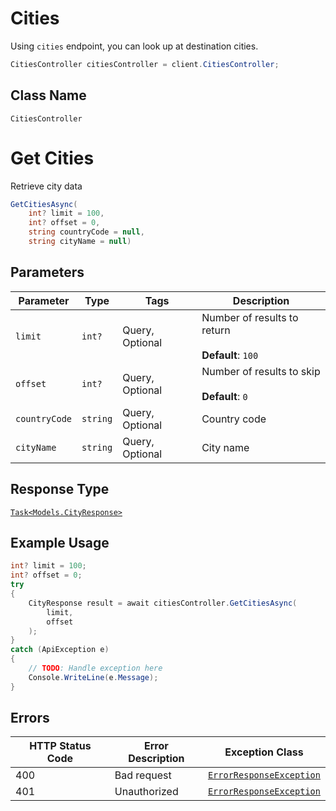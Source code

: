 # Cities

Using `cities` endpoint, you can look up at destination cities.

```csharp
CitiesController citiesController = client.CitiesController;
```

## Class Name

`CitiesController`


# Get Cities

Retrieve city data

```csharp
GetCitiesAsync(
    int? limit = 100,
    int? offset = 0,
    string countryCode = null,
    string cityName = null)
```

## Parameters

| Parameter | Type | Tags | Description |
|  --- | --- | --- | --- |
| `limit` | `int?` | Query, Optional | Number of results to return<br><br>**Default**: `100` |
| `offset` | `int?` | Query, Optional | Number of results to skip<br><br>**Default**: `0` |
| `countryCode` | `string` | Query, Optional | Country code |
| `cityName` | `string` | Query, Optional | City name |

## Response Type

[`Task<Models.CityResponse>`](../../doc/models/city-response.md)

## Example Usage

```csharp
int? limit = 100;
int? offset = 0;
try
{
    CityResponse result = await citiesController.GetCitiesAsync(
        limit,
        offset
    );
}
catch (ApiException e)
{
    // TODO: Handle exception here
    Console.WriteLine(e.Message);
}
```

## Errors

| HTTP Status Code | Error Description | Exception Class |
|  --- | --- | --- |
| 400 | Bad request | [`ErrorResponseException`](../../doc/models/error-response-exception.md) |
| 401 | Unauthorized | [`ErrorResponseException`](../../doc/models/error-response-exception.md) |

